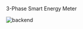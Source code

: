 3-Phase Smart Energy Meter

![backend](https://github.com/user-attachments/assets/07ee0de9-7451-4c88-9ac0-9e1d2e80bc98)
